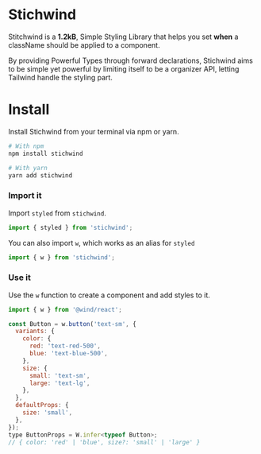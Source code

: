 # Stichwind

Stitchwind is a **1.2kB**, Simple Styling Library that helps you set **when** a className should be applied to a component.

By providing Powerful Types through forward declarations, Stichwind aims to be simple yet powerful by limiting itself to be a organizer API, letting Tailwind handle the styling part.

# Install

Install Stichwind from your terminal via npm or yarn.

```bash
# With npm
npm install stichwind

# With yarn
yarn add stichwind
```

### Import it

Import `styled` from `stichwind`.

```js
import { styled } from 'stichwind';
```

You can also import `w`, which works as an alias for `styled`

```typescript
import { w } from 'stichwind';
```

### Use it

Use the `w` function to create a component and add styles to it.

```jsx line=3-11
import { w } from '@wind/react';

const Button = w.button('text-sm', {
  variants: {
    color: {
      red: 'text-red-500',
      blue: 'text-blue-500',
    },
    size: {
      small: 'text-sm',
      large: 'text-lg',
    },
  },
  defaultProps: {
    size: 'small',
  },
});
type ButtonProps = W.infer<typeof Button>;
// { color: 'red' | 'blue', size?: 'small' | 'large' }
```
